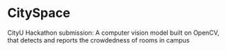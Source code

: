 # CitySpace
CityU Hackathon submission: A computer vision model built on OpenCV, that detects and reports the crowdedness of rooms in campus
